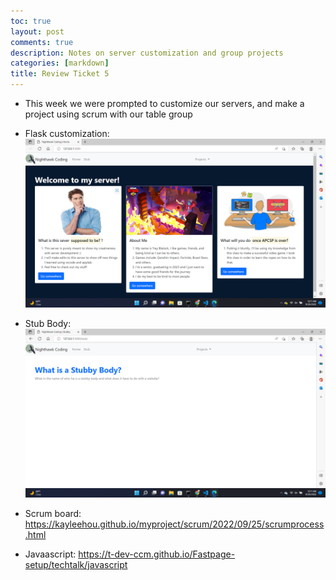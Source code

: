 ```yaml
---
toc: true
layout: post
comments: true
description: Notes on server customization and group projects
categories: [markdown]
title: Review Ticket 5
--- 
```


- This week we were prompted to customize our servers, and make a project using scrum with our table group 

- Flask customization: 
![](https://github.com/T-Dev-CCM/Fastpage-setup/blob/master/images/Screenshot%20(160).png?raw=true)

- Stub Body: 
![](https://github.com/T-Dev-CCM/Fastpage-setup/blob/master/images/Screenshot%20(161).png?raw=true)

- Scrum board: https://kayleehou.github.io/myproject/scrum/2022/09/25/scrumprocess.html 

- Javaascript: https://t-dev-ccm.github.io/Fastpage-setup/techtalk/javascript